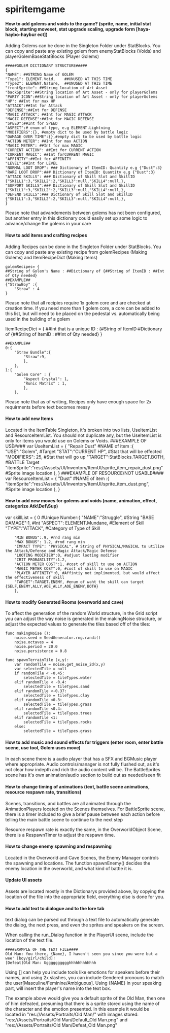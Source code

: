 # spiritemgame

#### How to add golems and voids to the game? (sprite, name, initial stat block, starting moveset, stat upgrade scaling, upgrade form [haya-haybo-haybur ect])
Adding Golems can be done in the Singleton Folder under StatBlocks. You can copy and paste any existing golem from enemyStatBlocks (Voids) and playerGolemBaseStatBlocks (Player Golems)

	#####GOLEM DICTIONARY STRUCTURE#####
	{
	"NAME": ##STRING Name of GOLEM
	"Type1": ELEMENT.Void,    ##UNUSED AT THIS TIME
	"Type2": ELEMENT.Nature,  ##UNUSED AT THIS TIME
	"frontSprite": ##String location of Art Asset
	"backSprite":##String location of Art Asset - only for playerGolems
	"PARTY ICON":##String location of Art Asset - only for playerGolems
	"HP": ##Int for max HP
	"ATTACK":##Int for Attack
	"DEFENSE":##Int for DEFENSE
	"MAGIC ATTACK": ##Int for MAGIC ATTACK
	"MAGIC DEFENSE":##Int for MAGIC DEFENSE
	"SPEED":##Int for SPEED
	"ASPECT":# enum of type, e.g ELEMENT.Lightning
	"MODIFIERS":{}, #empty dict to be used by battle logic
	"DAMAGE OVER TIME":{},#empty dict to be used by battle logic
	"ACTION METER": ##Int for max ACTION
	"MAGIC METER": ##Int for max MAGIC
	"CURRENT ACTION": ##Int for CURRENT ACTION
	"CURRENT MAGIC": ##Int forCURRENT MAGIC
	"AFFINITY":##Int for AFFINITY
	"LEVEL":##Int for LEVEL
	"NORMAL LOOT DROP": ### Dictionary of ItemID: Quantity e.g {"Dust":3}
	"RARE LOOT DROP":### Dictionary of ItemID: Quantity e.g {"Dust":3}
	"ATTACK SKILLS": ### Dictionary of Skill Slot and SkillID {"SKILL1":3,"SKILL2":2,"SKILL3":null,"SKILL4":null,},
	"SUPPORT SKILLS":### Dictionary of Skill Slot and SkillID {"SKILL1":3,"SKILL2":2,"SKILL3":null,"SKILL4":null,},
	"DEFEND SKILLS":### Dictionary of Skill Slot and SkillID {"SKILL1":3,"SKILL2":2,"SKILL3":null,"SKILL4":null,},
	}
	
Please note that advandements between golems has not been configured, but another entry in this dictionary could easily set up some logic to advance/change the golems in your care
	
	
#### How to add items and crafting recipes

Adding Recipes can be done in the Singleton Folder under StatBlocks. You can copy and paste any existing recipe from golemRecipes (Making Golems) and ItemRecipeDict (Making Items) 

	golemRecipes= {
	##String of Golem's Name : ##Dictionary of {##String of ItemID : ##Int of Qty needed}
	##EXAMPLE##
	{"StrawBoy" :{
		"Straw" : 4
	}

Please note that all recipies require 1x golem core and are checked at creation time. If you need more than 1 golem core, a core can be added to this list, but will need to be placed on the pedestal vs. automatically being used in the building of a golem



ItemRecipeDict = {
	##Int that is a unique ID : {#String of ItemID:#Dictionary of {##String of ItemID : ##Int of Qty needed}
	}
	
	##EXAMPLE##
	0:{
		"Straw Bundle":{
			"Straw":9,
			},
		},
	1:{
		"Golem Core" : {
			"Aspect Crystal": 1,
			"Runic Matrix" : 1,
			},
		},

Please note that as of writing, Recipes only have enough space for 2x requirments before text becomes messy

#### How to add new Items

Located in the ItemTable Singleton, it's broken into two lists, UseItemList and ResourceItemList. You should not duplicate any, but the UseItemList is only for items you would use on Golems or Voids.
	###EXAMPLE OF USE####
	var UseItemList = {
		"Repair Dust" #NAME of item :{
			"USE":"Golem", #Target
			"STAT":"CURRENT HP", #Stat that will be effected
			"MODIFIERS": 25, #Stat that will go up
			"TARGET":StatBlocks.TARGET.BOTH, #BATTLE Target
			"itemSprite":"res://Assets/UI/Inventory/ItemUI/sprite_item_repair_dust.png" #Sprite image location
		},
	}
###EXAMPLE OF RESOURCE/NOT USABLE####
	var ResourceItemList = {
		"Dust" #NAME of item :{
			"itemSprite":"res://Assets/UI/Inventory/ItemUI/sprite_item_dust.png", #Sprite image location
			},
	}
#### How to add new moves for golems and voids (name, animation, effect, categorize Atk\Def\Sup)
var skillList = {
	0 #Unique Number:{
		"NAME":"Struggle", #String
		"BASE DAMAGE":1, #Int
		"ASPECT": ELEMENT.Mundane, #Element of Skill
		"TYPE":"ATTACK", #Category of Type of Skill
		
		"MIN BONUS":.9, #rnd rang min
		"MAX BONUS": 1.2, #rnd rang min
		"IMPACT TYPE": "PHYSICAL", # String of PHYSICAL/MAGICAL to utilize the Attack/Defense and Magic Attack/Magic Defense
		"LOOTING MODIFIER":0, #adjust looting modifier 
		"CRIT PROBABILITY":1.2,
		"ACTION METER COST":1, #cost of skill to use on ACTION
		"MAGIC METER COST":0, #cost of skill to use on MAGIC
		"PLAYER AFFINITY":0, #Affintiy not implimented, but would affect the effectiveness of skill
		"TARGET":TARGET.ENEMY, #enum of waht the skill can target {SELF,ENEMY,ALLY,AOE_ALLY,AOE_ENEMY,BOTH}
		},
#### How to modify Generated Rooms (overworld and cave)
To affect the generation of the random World structure, in the Grid script you can adjust the way noise is generated in the makingNoise structure, or adjust the expected values to generate the tiles based off of the tiles:

	func makingNoise ():
		noise.seed = SeedGenerator.rng.randi()
		noise.octaves = 4
		noise.period = 20.0
		noise.persistence = 0.8
	
	func spawnTerrainTile (x,y):
		var randomTile = noise.get_noise_2d(x,y)
		var selectedTile = null
		if randomTile < -0.45:
			selectedTile = tileTypes.water
		elif randomTile < -0.4:
			selectedTile = tileTypes.sand
		elif randomTile <-0.37:
			selectedTile = tileTypes.clay
		elif randomTile <0.3:
			selectedTile = tileTypes.grass
		elif randomTile <0.4:
			selectedTile = tileTypes.trees
		elif randomTile <1:
			selectedTile = tileTypes.rocks
		else:
			selectedTile = tileTypes.grass
#### How to add music and sound effects for triggers (enter room, enter battle scene, use tool, Golem uses move)

In each scene there is a audio player that has a SFX and BGMusic player where appropriate. Audio controls/manager is not fully flushed out, as it's not clear how indepth and rich the audio content will be. The BattleSprites scene has it's own animation/audio section to build out as needed/seen fit
#### How to change timing of animations (text, battle scene animations, resource respawn rate, transitions)

Scenes, transitions, and battles are all animated through the AnimationPlayers located on the Scenes themselves. For BattleSprite scene, there is a timer included to give a brief pause between each action before telling the main battle scene to continue to the next step

Resource respawn rate is exactly the same, in the OverworldObject Scene, there is a RespawnTimer to adjust the respawn time.
#### How to change enemy spawning and respawning
Located in the Overworld and Cave Scenes, the Enemy Manager controls the spawning and locations. The function spawnEnemy() decides the enemy location in the overworld, and what kind of battle it is.

#### Update UI assets
Assets are located mostly in the Dictionarys provided above, by copying the location of the file into the appropriate field, everything else is done for you.

#### How to add text to dialogue and to the lore tab

text dialog can be parsed out through a text file to automatically generate the dialog, the next press, and even the sprites and speakers on the screen.

When calling the run_Dialog function in the PlayerUI scene, include the location of the text file.

	####EXAMPLE OF THE TEXT FILE####
	Old Man: You there, {Name}, I haven't seen you since you were but a wee' [boy/girl/child]!
	[Defeat]Old Man: Ugggggggggghhhhhhhhhhhh
	
Using [] can help you include tools like emotions for speakers before their names, and using 2x slashes, you can include Gendered pronouns to match the user[Masculine/Feminine/Ambiguous]. Using {NAME} in your speaking part, will insert the player's name into the text box. 

The example above would give you a default sprite of the Old Man, then one of him defeated, presuming that there is a sprite stored using the name of the character and the emotion presented.
In this example it would be located in "res://Assets/Portraits/Old Man/" with images stored: "res://Assets/Portraits/Old Man/Default_Old Man.png" and "res://Assets/Portraits/Old Man/Defeat_Old Man.png"
